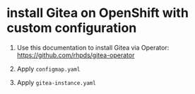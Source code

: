 # install Gitea on OpenShift with custom configuration

1. Use this documentation to install Gitea via Operator: https://github.com/rhpds/gitea-operator

2. Apply `configmap.yaml`

3. Apply `gitea-instance.yaml`
